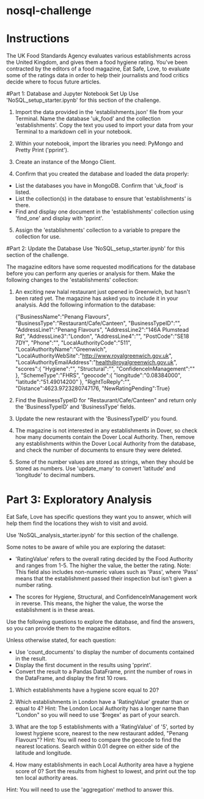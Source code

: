 # nosql-challenge

# Instructions
The UK Food Standards Agency evaluates various establishments across the United Kingdom, and gives them a food hygiene rating. You've been contracted by the editors of a food magazine, Eat Safe, Love, to evaluate some of the ratings data in order to help their journalists and food critics decide where to focus future articles.

#Part 1: Database and Jupyter Notebook Set Up
Use 'NoSQL_setup_starter.ipynb' for this section of the challenge.

1. Import the data provided in the 'establishments.json' file from your Terminal. Name the database 'uk_food' and the collection 'establishments'. Copy the text you used to import your data from your Terminal to a markdown cell in your notebook.

2. Within your notebook, import the libraries you need: PyMongo and Pretty Print ('pprint').

3. Create an instance of the Mongo Client.

4. Confirm that you created the database and loaded the data properly:
* List the databases you have in MongoDB. Confirm that 'uk_food' is listed.
* List the collection(s) in the database to ensure that 'establishments' is there.
* Find and display one document in the 'establishments' collection using 'find_one' and display with 'pprint'.

5. Assign the 'establishments' collection to a variable to prepare the collection for use.

#Part 2: Update the Database
Use 'NoSQL_setup_starter.ipynb' for this section of the challenge.

The magazine editors have some requested modifications for the database before you can perform any queries or analysis for them. Make the following changes to the 'establishments' collection:

1. An exciting new halal restaurant just opened in Greenwich, but hasn't been rated yet. The magazine has asked you to include it in your analysis. Add the following information to the database:

    {"BusinessName":"Penang Flavours",
    "BusinessType":"Restaurant/Cafe/Canteen",
    "BusinessTypeID":"",
    "AddressLine1":"Penang Flavours",
    "AddressLine2":"146A Plumstead Rd",
    "AddressLine3":"London",
    "AddressLine4":"",
    "PostCode":"SE18 7DY",
    "Phone":"",
    "LocalAuthorityCode":"511",
    "LocalAuthorityName":"Greenwich",
    "LocalAuthorityWebSite":"http://www.royalgreenwich.gov.uk",
    "LocalAuthorityEmailAddress":"health@royalgreenwich.gov.uk",
    "scores":{
        "Hygiene":"",
        "Structural":"",
        "ConfidenceInManagement":""
    },
    "SchemeType":"FHRS",
    "geocode":{
        "longitude":"0.08384000",
        "latitude":"51.49014200"
    },
    "RightToReply":"",
    "Distance":4623.9723280747176,
    "NewRatingPending":True}

2. Find the BusinessTypeID for "Restaurant/Cafe/Canteen" and return only the 'BusinessTypeID' and 'BusinessType' fields.

3. Update the new restaurant with the 'BusinessTypeID' you found.

4. The magazine is not interested in any establishments in Dover, so check how many documents contain the Dover Local Authority. Then, remove any establishments within the Dover Local Authority from the database, and check the number of documents to ensure they were deleted.

5. Some of the number values are stored as strings, when they should be stored as numbers. Use 'update_many' to convert 'latitude' and 'longitude' to decimal numbers.

# Part 3: Exploratory Analysis
Eat Safe, Love has specific questions they want you to answer, which will help them find the locations they wish to visit and avoid.

Use 'NoSQL_analysis_starter.ipynb' for this section of the challenge.

Some notes to be aware of while you are exploring the dataset:

* 'RatingValue' refers to the overall rating decided by the Food Authority and ranges from 1-5. The higher the value, the better the rating. Note: This field also includes non-numeric values such as 'Pass', where 'Pass' means that the establishment passed their inspection but isn't given a number rating.

* The scores for Hygiene, Structural, and ConfidenceInManagement work in reverse. This means, the higher the value, the worse the establishment is in these areas.

Use the following questions to explore the database, and find the answers, so you can provide them to the magazine editors.

Unless otherwise stated, for each question:

* Use 'count_documents' to display the number of documents contained in the result.
* Display the first document in the results using 'pprint'.
* Convert the result to a Pandas DataFrame, print the number of rows in the DataFrame, and display the first 10 rows.

1. Which establishments have a hygiene score equal to 20?

2. Which establishments in London have a 'RatingValue' greater than or equal to 4?
Hint: The London Local Authority has a longer name than "London" so you will need to use '$regex' as part of your search.

3. What are the top 5 establishments with a 'RatingValue' of '5', sorted by lowest hygiene score, nearest to the new restaurant added, "Penang Flavours"?
Hint: You will need to compare the geocode to find the nearest locations. Search within 0.01 degree on either side of the latitude and longitude.

4. How many establishments in each Local Authority area have a hygiene score of 0? Sort the results from highest to lowest, and print out the top ten local authority areas.

Hint: You will need to use the 'aggregation' method to answer this.
